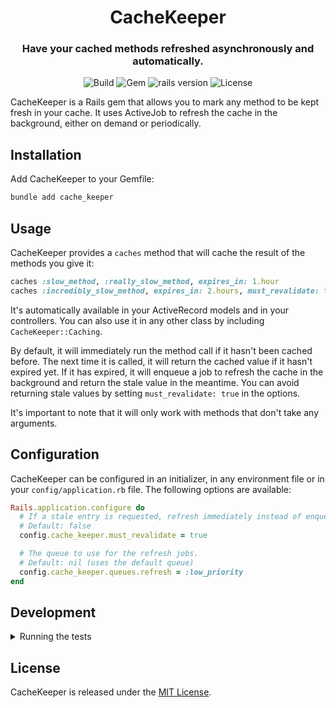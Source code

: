 <h1 align="center">
  CacheKeeper
  <br>
</h1>

<h3 align="center">Have your cached methods refreshed asynchronously and automatically.</h3>

<p align="center">
  <img alt="Build" src="https://img.shields.io/github/actions/workflow/status/martinzamuner/cache_keeper/ci.yml?branch=main">
  <img alt="Gem" src="https://img.shields.io/gem/v/cache_keeper">
  <img alt="rails version" src="https://img.shields.io/badge/rails-%3E%3D%206.1.0-informational">
  <img alt="License" src="https://img.shields.io/github/license/martinzamuner/cache_keeper">
</p>

CacheKeeper is a Rails gem that allows you to mark any method to be kept fresh in your cache. It uses ActiveJob to refresh the cache in the background, either on demand or periodically.


## Installation

Add CacheKeeper to your Gemfile:

```sh
bundle add cache_keeper
```


## Usage

CacheKeeper provides a `caches` method that will cache the result of the methods you give it:

```ruby
caches :slow_method, :really_slow_method, expires_in: 1.hour
caches :incredibly_slow_method, expires_in: 2.hours, must_revalidate: true
```

It's automatically available in your ActiveRecord models and in your controllers. You can also use it in any other class by including `CacheKeeper::Caching`.

By default, it will immediately run the method call if it hasn't been cached before. The next time it is called, it will return the cached value if it hasn't expired yet. If it has expired, it will enqueue a job to refresh the cache in the background and return the stale value in the meantime. You can avoid returning stale values by setting `must_revalidate: true` in the options.

It's important to note that it will only work with methods that don't take any arguments.


## Configuration

CacheKeeper can be configured in an initializer, in any environment file or in your `config/application.rb` file. The following options are available:

```ruby
Rails.application.configure do
  # If a stale entry is requested, refresh immediately instead of enqueuing a refresh job.
  # Default: false
  config.cache_keeper.must_revalidate = true

  # The queue to use for the refresh jobs.
  # Default: nil (uses the default queue)
  config.cache_keeper.queues.refresh = :low_priority
end
```


## Development

<details>
  <summary>Running the tests</summary><br>

  - You can run the whole suite with `./bin/test test/**/*_test.rb`
</details>


## License

CacheKeeper is released under the [MIT License](https://opensource.org/licenses/MIT).
